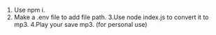 1. Use npm i. 
2. Make a .env file to add file path. 
3.Use node index.js <youtube url> to convert it to mp3. 
4.Play your save mp3. (for personal use)
